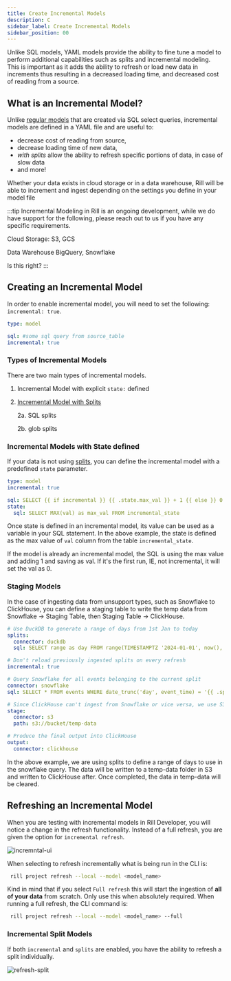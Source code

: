 ```yaml
---
title: Create Incremental Models
description: C
sidebar_label: Create Incremental Models
sidebar_position: 00
---
```


Unlike SQL models, YAML models provide the ability to fine tune a model to perform additional capabilities such as splits and incremental modeling. This is important as it adds the ability to refresh or load new data in increments thus resulting in a decreased loading time, and decreased cost of reading from a source.

## What is an Incremental Model?

Unlike [regular models](../models/models.md) that are created via SQL select queries, incremental models are defined in a YAML file and are useful to:
- decrease cost of reading from source,
- decrease loading time of new data,
- *with splits* allow the ability to refresh specific portions of data, in case of slow data
- and more! 

Whether your data exists in cloud storage or in a data warehouse, Rill will be able to increment and ingest depending on the settings you define in your model file

:::tip
Incremental Modeling in Rill is an ongoing development, while we do have support for the following, please reach out to us if you have any specific requirements.

Cloud Storage:
S3, GCS

Data Warehouse
BigQuery, Snowflake

Is this right? 
:::


## Creating an Incremental Model

 In order to enable incremental model, you will need to set the following: `incremental: true`.


```yaml
type: model

sql: #some sql query from source_table
incremental: true
```


### Types of Incremental Models
There are two main types of incremental models. 

1. Incremental Model with explicit `state:` defined
2. [Incremental Model with Splits](splits.md)

    2a. SQL splits
    
    2b. glob splits


### Incremental Models with State defined

If your data is not using [splits](splits.md), you can define the incremental model with a predefined `state` parameter.

```yaml
type: model
incremental: true

sql: SELECT {{ if incremental }} {{ .state.max_val }} + 1 {{ else }} 0 {{ end}} AS val, now() AS inserted_on
state:
  sql: SELECT MAX(val) as max_val FROM incremental_state
```

Once state is defined in an incremental model, its value can be used as a variable in your SQL statement. In the above example, the state is defined as the max value of `val` column from the table `incremental_state`. 

If the model is already an incremental model, the SQL is using the max value and adding 1 and saving as val. If it's the first run, IE, not incremental, it will set the val as 0.


### Staging Models

In the case of ingesting data from unsupport types, such as Snowflake to ClickHouse, you can define a staging table to write the temp data from Snowflake -> Staging Table, then Staging Table -> ClickHouse.

```yaml
# Use DuckDB to generate a range of days from 1st Jan to today
splits:
  connector: duckdb
  sql: SELECT range as day FROM range(TIMESTAMPTZ '2024-01-01', now(), INTERVAL 1 DAY)

# Don't reload previously ingested splits on every refresh
incremental: true

# Query Snowflake for all events belonging to the current split
connector: snowflake
sql: SELECT * FROM events WHERE date_trunc('day', event_time) = '{{ .split.day }}'

# Since ClickHouse can't ingest from Snowflake or vice versa, we use S3 as a temporary staging connector
stage:
  connector: s3
  path: s3://bucket/temp-data

# Produce the final output into ClickHouse
output:
  connector: clickhouse
```

In the above example, we are using splits to define a range of days to use in the snowflake query. The data will be written to a temp-data folder in S3 and written to ClickHouse after. Once completed, the data in temp-data will be cleared.

## Refreshing an Incremental Model

When you are testing with incremental models in Rill Developer, you will notice a change in the refresh functionality. Instead of a full refresh, you are given the option for `incremental refresh`.

![incremntal-ui](/img/build/incremental-models/incremental-refresh-ui.png)

When selecting to refresh incrementally what is being run in the CLI is:

```bash
 rill project refresh --local --model <model_name> 
```

Kind in mind that if you select `Full refresh` this will start the ingestion of **all of your data** from scratch. Only use this when absolutely required. When running a full refresh, the CLI command is:

```bash
 rill project refresh --local --model <model_name> --full
```


### Incremental Split Models
If both `incremental` and `splits` are enabled, you have the ability to refresh a split individually.

![refresh-split](/img/build/incremental-models/splits-refresh-ui.png)